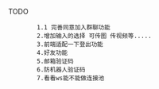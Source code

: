 TODO 

            1.1 完善同意加入群聊功能
            2.增加输入的选择 可传图 传视频等.....  
            3.前端适配一下登出功能
            4.好友功能
            5.邮箱验证码
            6.防机器人验证码
            7.看看ws能不能做连接池